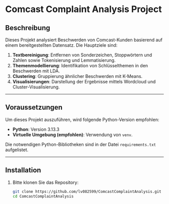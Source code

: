 # Comcast Complaint Analysis Project

## Beschreibung

Dieses Projekt analysiert Beschwerden von Comcast-Kunden basierend auf einem bereitgestellten Datensatz. Die Hauptziele sind:
1. **Textbereinigung**: Entfernen von Sonderzeichen, Stoppwörtern und Zahlen sowie Tokenisierung und Lemmatisierung.
2. **Themenmodellierung**: Identifikation von Schlüsselthemen in den Beschwerden mit LDA.
3. **Clustering**: Gruppierung ähnlicher Beschwerden mit K-Means.
4. **Visualisierungen**: Darstellung der Ergebnisse mittels Wordcloud und Cluster-Visualisierung.

---

## Voraussetzungen

Um dieses Projekt auszuführen, wird folgende Python-Version empfohlen:
- **Python**: Version 3.13.3
- **Virtuelle Umgebung (empfohlen)**: Verwendung von `venv`.

Die notwendigen Python-Bibliotheken sind in der Datei `requirements.txt` aufgelistet.

---

## Installation

1. Bitte klonen Sie das Repository:
   ```bash
   git clone https://github.com/lv082599/ComcastComplaintAnalysis.git
   cd ComcastComplaintAnalysis
